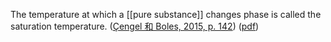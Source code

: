 The temperature at which a [[pure substance]] changes phase is called the saturation temperature. ([Çengel 和 Boles, 2015, p. 142](zotero://select/library/items/FCMSUVW2)) ([pdf](zotero://open-pdf/library/items/DFP6L6PZ?page=142&annotation=RU554FF4))